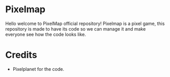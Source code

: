 # Pixelmap
Hello welcome to PixelMap official repository! Pixelmap is a pixel game, this repository is made to have its code so we can manage it and make everyone see how the code looks like.
# Credits
- Pixelplanet for the code.
